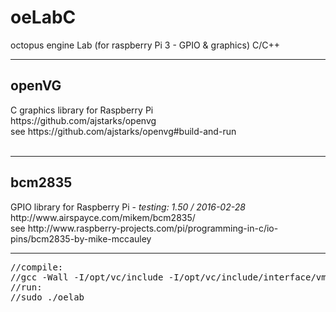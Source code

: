 # oeLabC
octopus engine Lab (for raspberry Pi 3 - GPIO &amp; graphics) C/C++



<hr />
<h2>openVG</h2>
C graphics library for Raspberry Pi<br />
https://github.com/ajstarks/openvg <br />
see https://github.com/ajstarks/openvg#build-and-run<br />
<br />
<hr />
<h2>bcm2835</h2>
GPIO library for Raspberry Pi - <i>testing: 1.50 / 2016-02-28</i><br />
http://www.airspayce.com/mikem/bcm2835/<br />
see http://www.raspberry-projects.com/pi/programming-in-c/io-pins/bcm2835-by-mike-mccauley<br />
<hr />
<pre>
//compile: 
//gcc -Wall -I/opt/vc/include -I/opt/vc/include/interface/vmcs_host/linux -I/opt/vc/include/interface/vcos/pthreads -I..  -o oeLab oeLab.c ./openvg/libshapes.o ./openvg/oglinit.o -L/opt/vc/lib -lEGL -lGLESv2 -lbcm_host -lpthread  -ljpeg  -l bcm2835
//run: 
//sudo ./oelab
</pre>
<br />

